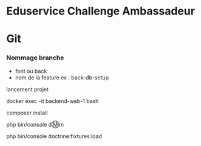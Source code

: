 # Eduservice Challenge Ambassadeur

# Git
### Nommage branche

- font ou back
- nom de la feature
ex : 
	back-db-setup

lancement projet 

docker exec -it backend-web-1 bash

composer install

php bin/console d:m:m

php bin/console doctrine:fixtures:load